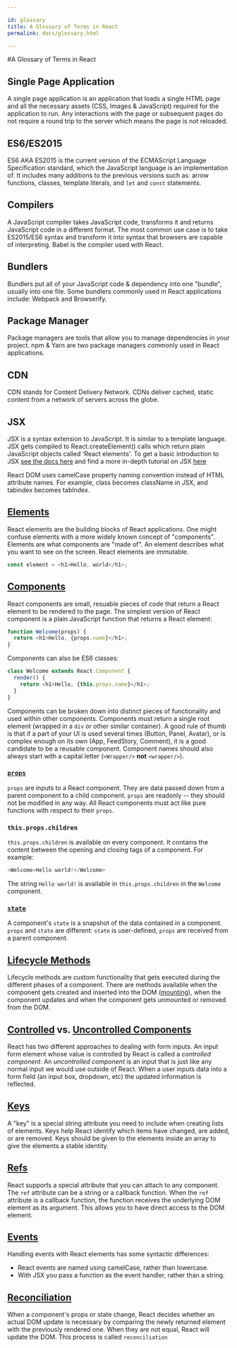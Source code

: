 ```yaml
---

id: glossary
title: A Glossary of Terms in React
permalink: docs/glossary.html

---
```


#A Glossary of Terms in React


## Single Page Application
A single page application is an application that loads a single HTML page and all the necessary assets (CSS, Images & JavaScript) required for the application to run. Any interactions with the page or subsequent pages do not require a round trip to the server which means the page is not reloaded.


## ES6/ES2015
 ES6 AKA ES2015 is the current version of the ECMAScript Language Specification standard, which the JavaScript language is an implementation of. It includes many additions to the previous versions such as: arrow functions, classes, template literals, and `let` and `const` statements. 

## Compilers
A JavaScript compiler takes JavaScript code, transforms it and returns JavaScript code in a different format. The most common use case is to take ES2015/ES6 syntax and transform it into syntax that browsers are capable of interpreting. Babel is the compiler used with React. 

## Bundlers
Bundlers put all of your JavaScript code & dependency into one "bundle", usually into one file. Some bundlers commonly used in React applications include: Webpack and Browserify.

## Package Manager 
Package managers are tools that allow you to manage dependencies in your project. npm & Yarn are two package managers commonly used in React applications.

## CDN
CDN stands for Content Delivery Network. CDNs deliver cached, static content from a network of servers across the globe. 

## JSX
JSX is a syntax extension to JavaScript. It is similar to a template language. JSX gets compiled to React.createElement() calls which return plain JavaScript objects called 'React elements'. To get a basic introduction to JSX [see the docs here](https://facebook.github.io/react/docs/introducing-jsx.html) and find a more in-depth tutorial on JSX [here](https://facebook.github.io/react/docs/jsx-in-depth.html)

React DOM uses camelCase property naming convention instead of HTML attribute names.
For example, class becomes className in JSX, and tabindex becomes tabIndex.

## [Elements](https://facebook.github.io/react/docs/rendering-elements.html)
React elements are the building blocks of React applications. One might confuse elements with a more widely known concept of "components". Elements are what components are "made of". An element describes what you want to see on the screen. React elements are immutable.

```js
const element = <h1>Hello, world</h1>;
```

## [Components](https://facebook.github.io/react/docs/components-and-props.html)
React components are small, resuable pieces of code that return a React element to be rendered to the page. The simplest version of React component is a plain JavaScript function that returns a React element:

```js
function Welcome(props) {
  return <h1>Hello, {props.name}</h1>;
}
```

Components can also be ES6 classes:

```js
class Welcome extends React.Component {
  render() {
    return <h1>Hello, {this.props.name}</h1>;
  }
}
```

Components can be broken down into distinct pieces of functionality and used within other components. Components must return a single root element (wrapped in a `div` or other similar container). A good rule of thumb is that if a part of your UI is used several times (Button, Panel, Avatar), or is complex enough on its own (App, FeedStory, Comment), it is a good candidate to be a reusable component. Component names should also always start with a capital letter (`<Wrapper/>` **not** `<wrapper/>`). 


### [`props`](https://facebook.github.io/react/docs/components-and-props.html)
`props` are inputs to a React component. They are data passed down from a parent component to a child component. `props` are readonly -- they should not be modified in any way. All React components must act like pure functions with respect to their `props`.

### `this.props.children`
`this.props.children` is available on every component. It contains the content between the opening and closing tags of a component. For example:

```js
<Welcome>Hello world!</Welcome>
```
The string `Hello world!` is available in `this.props.children` in the `Welcome` component.

### [`state`](https://facebook.github.io/react/docs/state-and-lifecycle.html#adding-local-state-to-a-class)
A component's `state` is a snapshot of the data contained in a component. `props` and `state` are different: `state` is user-defined, `props` are received from a parent component.

## [Lifecycle Methods](https://facebook.github.io/react/docs/state-and-lifecycle.html#adding-lifecycle-methods-to-a-class)
Lifecycle methods are custom functionality that gets executed during the different phases of a component. There are methods available when the component gets created and inserted into the DOM ([mounting](https://facebook.github.io/react/docs/react-component.html#mounting)), when the component updates and when the component gets unmounted or removed from the DOM. 

 ## [Controlled](https://facebook.github.io/react/docs/forms.html#controlled-components) vs. [Uncontrolled Components](https://facebook.github.io/react/docs/uncontrolled-components.html)
React has two different approaches to dealing with form inputs. An input form element whose value is controlled by React is called a *controlled component*. An *uncontrolled component* is an input that is just like any normal input we would use outside of React. When a user inputs data into a form field (an input box, dropdown, etc) the updated information is reflected. 

## [Keys](https://facebook.github.io/react/docs/lists-and-keys.html) 
 A "key" is a special string attribute you need to include when creating lists of elements. Keys help React identify which items have changed, are added, or are removed. Keys should be given to the elements inside an array to give the elements a stable identity.

## [Refs](https://facebook.github.io/react/docs/refs-and-the-dom.html)
React supports a special attribute that you can attach to any component. The `ref` attribute can be a string or a callback function. When the `ref` attribute is a callback function, the function receives the underlying DOM element as its argument. This allows you to have direct access to the DOM element.

## [Events](https://facebook.github.io/react/docs/handling-events.html) 
Handling events with React elements has some syntactic differences:

* React events are named using camelCase, rather than lowercase.
* With JSX you pass a function as the event handler, rather than a string.


## [Reconciliation](https://facebook.github.io/react/docs/reconciliation.html)
When a component's props or state change, React decides whether an actual DOM update is necessary by comparing the newly returned element with the previously rendered one. When they are not equal, React will update the DOM. This process is called `reconciliation`